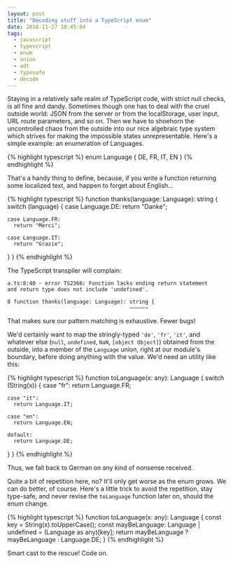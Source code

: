 ```yaml
---
layout: post
title: "Decoding stuff into a TypeScript enum"
date: 2018-11-27 18:45:04
tags:
  - javascript
  - typescript
  - enum
  - union
  - adt
  - typesafe
  - decode
---
```


Staying in a relatively safe realm of TypeScript code, with strict null checks, is all fine and
dandy. Sometimes though one has to deal with the cruel outside world: JSON from the server or from
the localStorage, user input, URL route parameters, and so on. Then we have to shoehorn the
uncontrolled chaos from the outside into our nice algebraic type system which strives for making the
impossible states unrepresentable. Here's a simple example: an enumeration of Languages.

{% highlight typescript %}
enum Language { DE, FR, IT, EN }
{% endhighlight %}

That's a handy thing to define, because, if you write a function returning some localized text, and
happen to forget about English…

{% highlight typescript %}
function thanks(language: Language): string {
  switch (language) {
    case Language.DE:
      return "Danke";

    case Language.FR:
      return "Merci";

    case Language.IT:
      return "Grazie";
  }
}
{% endhighlight %}

The TypeScript transpiler will complain:

    a.ts:8:40 - error TS2366: Function lacks ending return statement
    and return type does not include 'undefined'.

    8 function thanks(language: Language): string {
                                           ~~~~~~

That makes sure our pattern matching is exhaustive. Fewer bugs!

We'd certainly want to map the stringly-typed `'de'`, `'fr'`, `'it'`, and whatever else (`null`,
`undefined`, `NaN`, `[object Object]`) obtained from the outside, into a member of the `Language`
union, right at our module's boundary, before doing anything with the value. We'd need an utility
like this:

{% highlight typescript %}
function toLanguage(x: any): Language {
  switch (String(x)) {
    case "fr":
      return Language.FR;

    case "it":
      return Language.IT;

    case "en":
      return Language.EN;

    default:
      return Language.DE;
  }
}
{% endhighlight %}

Thus, we fall back to German on any kind of nonsense received.

Quite a bit of repetition here, no? It'll only get worse as the enum grows. We can do better, of
course. Here's a little trick to avoid the repetition, stay type-safe, and never revise the
`toLanguage` function later on, should the enum change.

{% highlight typescript %}
function toLanguage(x: any): Language {
  const key = String(x).toUpperCase();
  const mayBeLanguage: Language | undefined = (Language as any)[key];
  return mayBeLanguage ? mayBeLanguage : Language.DE;
}
{% endhighlight %}

Smart cast to the rescue! Code on.
